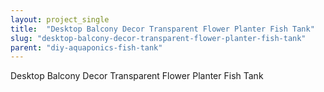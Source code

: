 ```yaml
---
layout: project_single
title:  "Desktop Balcony Decor Transparent Flower Planter Fish Tank"
slug: "desktop-balcony-decor-transparent-flower-planter-fish-tank"
parent: "diy-aquaponics-fish-tank"
---
```

Desktop Balcony Decor Transparent Flower Planter Fish Tank